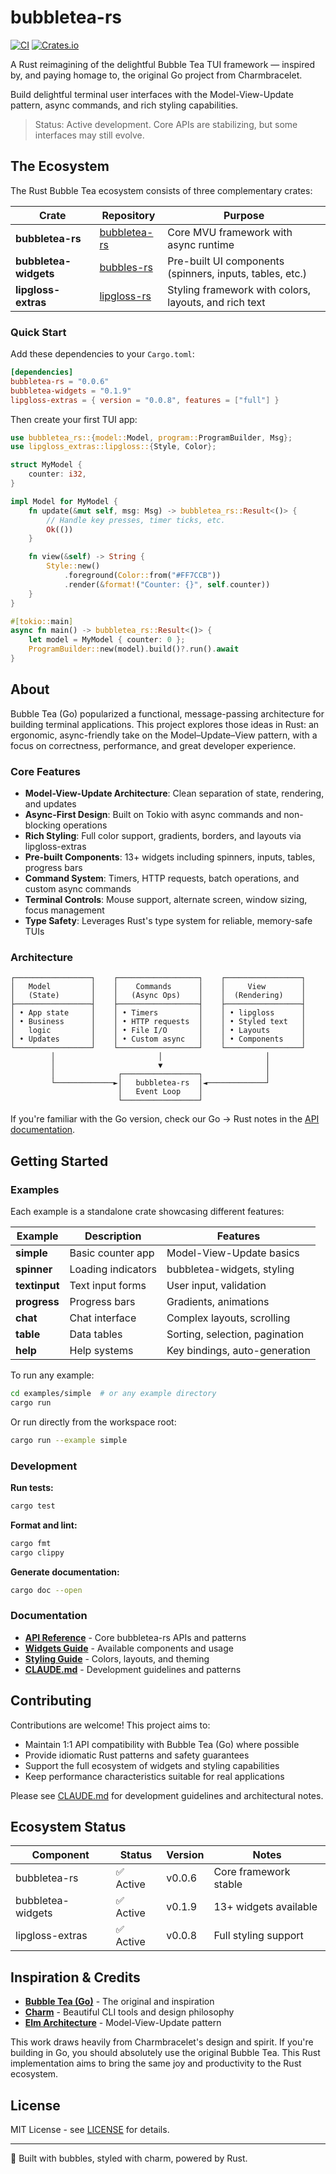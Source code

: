# bubbletea-rs

[![CI](https://github.com/whit3rabbit/bubbletea-rs/actions/workflows/ci.yml/badge.svg)](https://github.com/whit3rabbit/bubbletea-rs/actions/workflows/ci.yml)
[![Crates.io](https://img.shields.io/crates/v/bubbletea-rs.svg)](https://crates.io/crates/bubbletea-rs)

A Rust reimagining of the delightful Bubble Tea TUI framework — inspired by, and paying homage to, the original Go project from Charmbracelet.

Build delightful terminal user interfaces with the Model-View-Update pattern, async commands, and rich styling capabilities.

> Status: Active development. Core APIs are stabilizing, but some interfaces may still evolve.

## The Ecosystem

The Rust Bubble Tea ecosystem consists of three complementary crates:

| Crate | Repository | Purpose |
|-------|------------|---------|
| **bubbletea-rs** | [bubbletea-rs](https://github.com/whit3rabbit/bubbletea-rs) | Core MVU framework with async runtime |
| **bubbletea-widgets** | [bubbles-rs](https://github.com/whit3rabbit/bubbles-rs) | Pre-built UI components (spinners, inputs, tables, etc.) |
| **lipgloss-extras** | [lipgloss-rs](https://github.com/whit3rabbit/lipgloss-rs) | Styling framework with colors, layouts, and rich text |

### Quick Start

Add these dependencies to your `Cargo.toml`:

```toml
[dependencies]
bubbletea-rs = "0.0.6"
bubbletea-widgets = "0.1.9" 
lipgloss-extras = { version = "0.0.8", features = ["full"] }
```

Then create your first TUI app:

```rust
use bubbletea_rs::{model::Model, program::ProgramBuilder, Msg};
use lipgloss_extras::lipgloss::{Style, Color};

struct MyModel {
    counter: i32,
}

impl Model for MyModel {
    fn update(&mut self, msg: Msg) -> bubbletea_rs::Result<()> {
        // Handle key presses, timer ticks, etc.
        Ok(())
    }

    fn view(&self) -> String {
        Style::new()
            .foreground(Color::from("#FF7CCB"))
            .render(&format!("Counter: {}", self.counter))
    }
}

#[tokio::main]
async fn main() -> bubbletea_rs::Result<()> {
    let model = MyModel { counter: 0 };
    ProgramBuilder::new(model).build()?.run().await
}
```

## About

Bubble Tea (Go) popularized a functional, message-passing architecture for building terminal applications. This project explores those ideas in Rust: an ergonomic, async-friendly take on the Model–Update–View pattern, with a focus on correctness, performance, and great developer experience.

### Core Features

- **Model-View-Update Architecture**: Clean separation of state, rendering, and updates
- **Async-First Design**: Built on Tokio with async commands and non-blocking operations  
- **Rich Styling**: Full color support, gradients, borders, and layouts via lipgloss-extras
- **Pre-built Components**: 13+ widgets including spinners, inputs, tables, progress bars
- **Command System**: Timers, HTTP requests, batch operations, and custom async commands
- **Terminal Controls**: Mouse support, alternate screen, window sizing, focus management
- **Type Safety**: Leverages Rust's type system for reliable, memory-safe TUIs

### Architecture

```
┌─────────────────┐    ┌──────────────────┐    ┌─────────────────┐
│   Model         │    │    Commands      │    │     View        │
│   (State)       │    │   (Async Ops)    │    │  (Rendering)    │
├─────────────────┤    ├──────────────────┤    ├─────────────────┤
│ • App state     │    │ • Timers         │    │ • lipgloss      │
│ • Business      │    │ • HTTP requests  │    │ • Styled text   │
│   logic         │    │ • File I/O       │    │ • Layouts       │
│ • Updates       │    │ • Custom async   │    │ • Components    │
└─────────────────┘    └──────────────────┘    └─────────────────┘
         │                       │                       │
         │                       ▼                       │
         │              ┌─────────────────┐              │
         └─────────────►│   bubbletea-rs  │◄─────────────┘
                        │   Event Loop    │
                        └─────────────────┘
```

If you're familiar with the Go version, check our Go → Rust notes in the [API documentation](docs/API-BUBBLETEA-RS.md).

## Getting Started

### Examples

Each example is a standalone crate showcasing different features:

| Example | Description | Features |
|---------|-------------|----------|
| **simple** | Basic counter app | Model-View-Update basics |
| **spinner** | Loading indicators | bubbletea-widgets, styling |
| **textinput** | Text input forms | User input, validation |
| **progress** | Progress bars | Gradients, animations |
| **chat** | Chat interface | Complex layouts, scrolling |
| **table** | Data tables | Sorting, selection, pagination |
| **help** | Help systems | Key bindings, auto-generation |

To run any example:

```bash
cd examples/simple  # or any example directory
cargo run
```

Or run directly from the workspace root:

```bash
cargo run --example simple
```

### Development

**Run tests:**
```bash
cargo test
```

**Format and lint:**
```bash
cargo fmt
cargo clippy
```

**Generate documentation:**
```bash
cargo doc --open
```

### Documentation

- **[API Reference](docs/API-BUBBLETEA-RS.md)** - Core bubbletea-rs APIs and patterns  
- **[Widgets Guide](docs/API-BUBBLES-RS.md)** - Available components and usage
- **[Styling Guide](docs/API-LIPGLOSS.md)** - Colors, layouts, and theming
- **[CLAUDE.md](CLAUDE.md)** - Development guidelines and patterns

## Contributing

Contributions are welcome! This project aims to:

- Maintain 1:1 API compatibility with Bubble Tea (Go) where possible
- Provide idiomatic Rust patterns and safety guarantees  
- Support the full ecosystem of widgets and styling capabilities
- Keep performance characteristics suitable for real applications

Please see [CLAUDE.md](CLAUDE.md) for development guidelines and architectural notes.

## Ecosystem Status

| Component | Status | Version | Notes |
|-----------|--------|---------|-------|
| bubbletea-rs | ✅ Active | v0.0.6 | Core framework stable |
| bubbletea-widgets | ✅ Active | v0.1.9 | 13+ widgets available |
| lipgloss-extras | ✅ Active | v0.0.8 | Full styling support |

## Inspiration & Credits

- **[Bubble Tea (Go)](https://github.com/charmbracelet/bubbletea)** - The original and inspiration
- **[Charm](https://charm.sh)** - Beautiful CLI tools and design philosophy
- **[Elm Architecture](https://guide.elm-lang.org/architecture/)** - Model-View-Update pattern

This work draws heavily from Charmbracelet's design and spirit. If you're building in Go, you should absolutely use the original Bubble Tea. This Rust implementation aims to bring the same joy and productivity to the Rust ecosystem.

## License

MIT License - see [LICENSE](LICENSE) for details.

---

🫧 Built with bubbles, styled with charm, powered by Rust.
